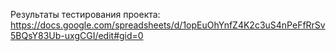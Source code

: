 Результаты тестирования проекта: https://docs.google.com/spreadsheets/d/1opEuOhYnfZ4K2c3uS4nPeFfRrSv5BQsY83Ub-uxgCGI/edit#gid=0
